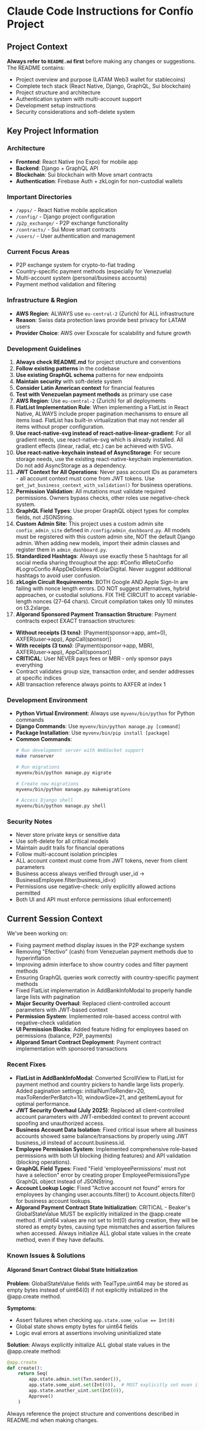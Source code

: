 # Claude Code Instructions for Confío Project

## Project Context

**Always refer to `README.md` first** before making any changes or suggestions. The README contains:

- Project overview and purpose (LATAM Web3 wallet for stablecoins)
- Complete tech stack (React Native, Django, GraphQL, Sui blockchain)
- Project structure and architecture
- Authentication system with multi-account support
- Development setup instructions
- Security considerations and soft-delete system

## Key Project Information

### Architecture
- **Frontend**: React Native (no Expo) for mobile app
- **Backend**: Django + GraphQL API
- **Blockchain**: Sui blockchain with Move smart contracts
- **Authentication**: Firebase Auth + zkLogin for non-custodial wallets

### Important Directories
- `/apps/` - React Native mobile application
- `/config/` - Django project configuration  
- `/p2p_exchange/` - P2P exchange functionality
- `/contracts/` - Sui Move smart contracts
- `/users/` - User authentication and management

### Current Focus Areas
- P2P exchange system for crypto-to-fiat trading
- Country-specific payment methods (especially for Venezuela)
- Multi-account system (personal/business accounts)
- Payment method validation and filtering

### Infrastructure & Region
- **AWS Region**: ALWAYS use `eu-central-2` (Zurich) for ALL infrastructure
- **Reason**: Swiss data protection laws provide best privacy for LATAM users
- **Provider Choice**: AWS over Exoscale for scalability and future growth

### Development Guidelines
1. **Always check README.md** for project structure and conventions
2. **Follow existing patterns** in the codebase
3. **Use existing GraphQL schema** patterns for new endpoints
4. **Maintain security** with soft-delete system
5. **Consider Latin American context** for financial features
6. **Test with Venezuelan payment methods** as primary use case
7. **AWS Region**: Use `eu-central-2` (Zurich) for all deployments
7. **FlatList Implementation Rule**: When implementing a FlatList in React Native, ALWAYS include proper pagination mechanisms to ensure all items load. FlatList has built-in virtualization that may not render all items without proper configuration.
8. **Use react-native-svg instead of react-native-linear-gradient**: For all gradient needs, use react-native-svg which is already installed. All gradient effects (linear, radial, etc.) can be achieved with SVG.
9. **Use react-native-keychain instead of AsyncStorage**: For secure storage needs, use the existing react-native-keychain implementation. Do not add AsyncStorage as a dependency.
10. **JWT Context for All Operations**: Never pass account IDs as parameters - all account context must come from JWT tokens. Use `get_jwt_business_context_with_validation()` for business operations.
11. **Permission Validation**: All mutations must validate required permissions. Owners bypass checks, other roles use negative-check system.
12. **GraphQL Field Types**: Use proper GraphQL object types for complex fields, not JSONString.
13. **Custom Admin Site**: This project uses a custom admin site `confio_admin_site` defined in `/config/admin_dashboard.py`. All models must be registered with this custom admin site, NOT the default Django admin. When adding new models, import their admin classes and register them in `admin_dashboard.py`.
14. **Standardized Hashtags**: Always use exactly these 5 hashtags for all social media sharing throughout the app: #Confio #RetoConfio #LogroConfio #AppDeDolares #DolarDigital. Never suggest additional hashtags to avoid user confusion.
15. **zkLogin Circuit Requirements**: BOTH Google AND Apple Sign-In are failing with nonce length errors. DO NOT suggest alternatives, hybrid approaches, or custodial solutions. FIX THE CIRCUIT to accept variable-length nonces (27-64 chars). Circuit compilation takes only 10 minutes on t3.2xlarge.
16. **Algorand Sponsored Payment Transaction Structure**: Payment contracts expect EXACT transaction structures:
   - **Without receipts (3 txns)**: [Payment(sponsor→app, amt=0), AXFER(user→app), AppCall(sponsor)]
   - **With receipts (3 txns)**: [Payment(sponsor→app, MBR), AXFER(user→app), AppCall(sponsor)]
   - **CRITICAL**: User NEVER pays fees or MBR - only sponsor pays everything
   - Contract validates group size, transaction order, and sender addresses at specific indices
   - ABI transaction reference always points to AXFER at index 1

### Development Environment
- **Python Virtual Environment**: Always use `myvenv/bin/python` for Python commands
- **Django Commands**: Use `myvenv/bin/python manage.py [command]`
- **Package Installation**: Use `myvenv/bin/pip install [package]`
- **Common Commands**:
  ```bash
  # Run development server with WebSocket support
  make runserver
  
  # Run migrations
  myvenv/bin/python manage.py migrate
  
  # Create new migrations
  myvenv/bin/python manage.py makemigrations
  
  # Access Django shell
  myvenv/bin/python manage.py shell
  ```

### Security Notes
- Never store private keys or sensitive data
- Use soft-delete for all critical models
- Maintain audit trails for financial operations
- Follow multi-account isolation principles
- ALL account context must come from JWT tokens, never from client parameters
- Business access always verified through user_id → BusinessEmployee.filter(business_id=x)
- Permissions use negative-check: only explicitly allowed actions permitted
- Both UI and API must enforce permissions (dual enforcement)

## Current Session Context

We've been working on:
- Fixing payment method display issues in the P2P exchange system
- Removing "Efectivo" (cash) from Venezuelan payment methods due to hyperinflation
- Improving admin interface to show country codes and filter payment methods
- Ensuring GraphQL queries work correctly with country-specific payment methods
- Fixed FlatList implementation in AddBankInfoModal to properly handle large lists with pagination
- **Major Security Overhaul**: Replaced client-controlled account parameters with JWT-based context
- **Permission System**: Implemented role-based access control with negative-check validation
- **UI Permission Blocks**: Added feature hiding for employees based on permissions (balance, P2P, payments)
- **Algorand Smart Contract Deployment**: Payment contract implementation with sponsored transactions

### Recent Fixes
- **FlatList in AddBankInfoModal**: Converted ScrollView to FlatList for payment method and country pickers to handle large lists properly. Added pagination settings: initialNumToRender=20, maxToRenderPerBatch=10, windowSize=21, and getItemLayout for optimal performance.
- **JWT Security Overhaul (July 2025)**: Replaced all client-controlled account parameters with JWT-embedded context to prevent account spoofing and unauthorized access.
- **Business Account Data Isolation**: Fixed critical issue where all business accounts showed same balance/transactions by properly using JWT business_id instead of account.business.id.
- **Employee Permission System**: Implemented comprehensive role-based permissions with both UI blocking (hiding features) and API validation (blocking operations).
- **GraphQL Field Types**: Fixed "Field 'employeePermissions' must not have a selection" error by creating proper EmployeePermissionsType GraphQL object instead of JSONString.
- **Account Lookup Logic**: Fixed "Active account not found" errors for employees by changing user.accounts.filter() to Account.objects.filter() for business account lookups.
- **Algorand Payment Contract State Initialization**: CRITICAL - Beaker's GlobalStateValue MUST be explicitly initialized in the @app.create method. If uint64 values are not set to Int(0) during creation, they will be stored as empty bytes, causing type mismatches and assertion failures when accessed. Always initialize ALL global state values in the create method, even if they have defaults.

### Known Issues & Solutions

#### Algorand Smart Contract Global State Initialization
**Problem**: GlobalStateValue fields with TealType.uint64 may be stored as empty bytes instead of uint64(0) if not explicitly initialized in the @app.create method.

**Symptoms**:
- Assert failures when checking `app.state.some_value == Int(0)`
- Global state shows empty bytes for uint64 fields
- Logic eval errors at assertions involving uninitialized state

**Solution**: Always explicitly initialize ALL global state values in the @app.create method:
```python
@app.create
def create():
    return Seq(
        app.state.admin.set(Txn.sender()),
        app.state.some_uint.set(Int(0)),  # MUST explicitly set even if default is Int(0)
        app.state.another_uint.set(Int(0)),
        Approve()
    )
```

Always reference the project structure and conventions described in README.md when making changes.